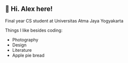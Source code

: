 ## 👋 Hi. Alex here!

<p>Final year CS student at Universitas Atma Jaya Yogyakarta</p>
<p>Things I like besides coding:</p>
<ul>
  <li>Photography</li>
  <li>Design</li>
  <li>Literature</li>
  <li>Apple pie bread</li>
</ul>
